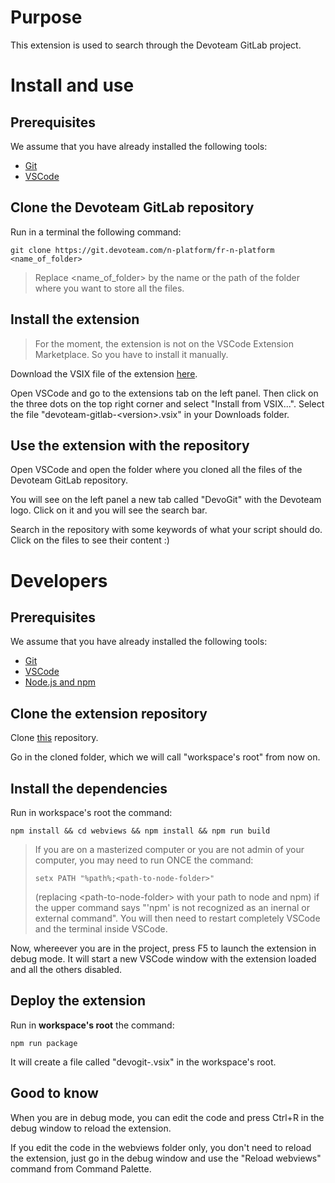 # Purpose

This extension is used to search through the Devoteam GitLab project.

# Install and use

## Prerequisites

We assume that you have already installed the following tools:
- [Git](https://git-scm.com/downloads)
- [VSCode](https://code.visualstudio.com/download)

## Clone the Devoteam GitLab repository

Run in a terminal the following command:
```shell
git clone https://git.devoteam.com/n-platform/fr-n-platform <name_of_folder>
```

> Replace \<name_of_folder> by the name or the path of the folder where you want to store all the files.

## Install the extension

> For the moment, the extension is not on the VSCode Extension Marketplace. So you have to install it manually.

Download the VSIX file of the extension [here](https://github.com/Ahmed-Zaki-BENNECER/DevoGit-VsCode/releases/latest).

Open VSCode and go to the extensions tab on the left panel. Then click on the three dots on the top right corner and select "Install from VSIX...". Select the file "devoteam-gitlab-\<version>.vsix" in your Downloads folder.

## Use the extension with the repository

Open VSCode and open the folder where you cloned all the files of the Devoteam GitLab repository.

You will see on the left panel a new tab called "DevoGit" with the Devoteam logo. Click on it and you will see the search bar.

Search in the repository with some keywords of what your script should do. Click on the files to see their content :\)

# Developers

## Prerequisites

We assume that you have already installed the following tools:
- [Git](https://git-scm.com/downloads)
- [VSCode](https://code.visualstudio.com/download)
- [Node.js and npm](https://nodejs.org/en/download/)

## Clone the extension repository

Clone [this](https://github.com/Ahmed-Zaki-BENNECER/DevoGit-VsCode) repository.

Go in the cloned folder, which we will call "workspace's root" from now on.

## Install the dependencies

Run in workspace's root the command:
```shell
npm install && cd webviews && npm install && npm run build
```

> If you are on a masterized computer or you are not admin of your computer, you may need to run ONCE the command:
> ```shell
> setx PATH "%path%;<path-to-node-folder>"
> ```
> \(replacing \<path-to-node-folder> with your path to node and npm\) if the upper command says "'npm' is not recognized as an inernal or external command". You will then need to restart completely VSCode and the terminal inside VSCode.

Now, whereever you are in the project, press F5 to launch the extension in debug mode. It will start a new VSCode window with the extension loaded and all the others disabled.

## Deploy the extension

Run in **workspace's root** the command:
```shell
npm run package
```

It will create a file called "devogit-<version>.vsix" in the workspace's root.

## Good to know

When you are in debug mode, you can edit the code and press Ctrl+R in the debug window to reload the extension.

If you edit the code in the webviews folder only, you don't need to reload the extension, just go in the debug window and use the "Reload webviews" command from Command Palette.